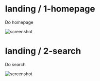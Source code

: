 
  # landing &#x2F; 1-homepage
  
  Do homepage

  ![screenshot](https:&#x2F;&#x2F;storage.googleapis.com&#x2F;sourcemapsbucket&#x2F;tests-screenshots&#x2F;2021-09-01&#x2F;restcountries-frontend&#x2F;1630508545724&#x2F;landing&#x2F;1-homepage)
  
  # landing &#x2F; 2-search
  
  Do search

  ![screenshot](https:&#x2F;&#x2F;storage.googleapis.com&#x2F;sourcemapsbucket&#x2F;tests-screenshots&#x2F;2021-09-01&#x2F;restcountries-frontend&#x2F;1630508545724&#x2F;landing&#x2F;2-search)
  